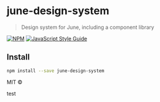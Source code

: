 # june-design-system

> Design system for June, including a component library

[![NPM](https://img.shields.io/npm/v/june-design-system.svg)](https://www.npmjs.com/package/june-design-system) [![JavaScript Style Guide](https://img.shields.io/badge/code_style-standard-brightgreen.svg)](https://standardjs.com)

## Install

```bash
npm install --save june-design-system
```

MIT © [](https://github.com/)

test
